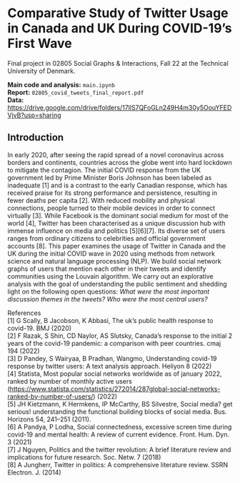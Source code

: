 # Comparative Study of Twitter Usage in Canada and UK During COVID-19’s First Wave
Final project in 02805 Social Graphs & Interactions, Fall 22 at the Technical University of Denmark. <br>

**Main code and analysis:** `main.ipynb` <br>
**Report:** `02805_covid_tweets_final_report.pdf`<br>
**Data:** https://drive.google.com/drive/folders/17llS7QFoGLn249H4m30y5OouYFEDVjvB?usp=sharing

## Introduction
In early 2020, after seeing the rapid spread of a novel coronavirus across borders and continents, countries across the globe went into hard lockdown to mitigate the contagion. The initial COVID response from the UK government led by Prime Minister Boris Johnson has been labeled as inadequate [1] and is a contrast to the early Canadian response, which has received praise for its strong performance and persistence, resulting in fewer deaths per capita [2]. With reduced mobility and physical connections, people turned to their mobile devices in order to connect virtually [3]. While Facebook is the dominant social medium for most of the world [4], Twitter has been characterised as a unique discussion hub with immense influence on media and politics [5][6][7]. Its diverse set of users ranges from ordinary citizens to celebrities and official government accounts [8]. This paper examines the usage of Twitter in Canada and the UK during the initial COVID wave in 2020 using methods from network science and natural language processing (NLP). We build social network graphs of users that mention each other in their tweets and identify communities using the Louvain algorithm. We carry out an explorative analysis with the goal of understanding the public sentiment and shedding light on the following open questions: *What were the most important discussion themes in the tweets?* *Who were the most central users?*

References<br>
[1] G Scally, B Jacobson, K Abbasi, The uk’s public health response to covid-19. BMJ (2020)<br>
[2] F Razak, S Shin, CD Naylor, AS Slutsky, Canada’s response to the initial 2 years of the covid-19 pandemic: a comparison with peer countries. cmaj 194 (2022)<br>
[3] D Pandey, S Wairyaa, B Pradhan, Wangmo, Understanding covid-19 response by twitter users: A text analysis approach. Heliyon 8 (2022)<br>
[4] Statista, Most popular social networks worldwide as of january 2022, ranked by number of monthly active users <br>(https://www.statista.com/statistics/272014/287global-social-networks-ranked-by-number-of-users/) (2022)<br>
[5] JH Kietzmann, K Hermkens, IP McCarthy, BS Silvestre, Social media? get serious! understanding the functional building blocks of social media. Bus. Horizons 54, 241–251 (2011).<br>
[6] A Pandya, P Lodha, Social connectedness, excessive screen time during covid-19 and mental health: A review of current evidence. Front. Hum. Dyn. 3 (2021)<br>
[7] J Nguyen, Politics and the twitter revolution: A brief literature review and implications for future research. Soc. Netw. 7 (2018)<br>
[8] A Jungherr, Twitter in politics: A comprehensive literature review. SSRN Electron. J. (2014)<br>
